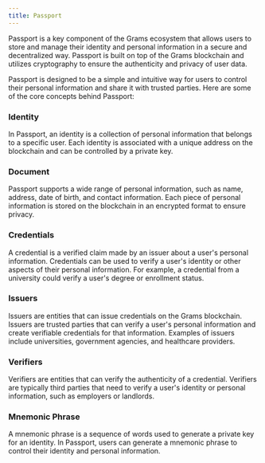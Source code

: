 ```yaml
---
title: Passport
---
```


Passport is a key component of the Grams ecosystem that allows users to store and manage their identity and personal information in a secure and decentralized way. Passport is built on top of the Grams blockchain and utilizes cryptography to ensure the authenticity and privacy of user data.

Passport is designed to be a simple and intuitive way for users to control their personal information and share it with trusted parties. Here are some of the core concepts behind Passport:

### Identity
In Passport, an identity is a collection of personal information that belongs to a specific user. Each identity is associated with a unique address on the blockchain and can be controlled by a private key.

### Document
Passport supports a wide range of personal information, such as name, address, date of birth, and contact information. Each piece of personal information is stored on the blockchain in an encrypted format to ensure privacy.

### Credentials
A credential is a verified claim made by an issuer about a user's personal information. Credentials can be used to verify a user's identity or other aspects of their personal information. For example, a credential from a university could verify a user's degree or enrollment status.

### Issuers
Issuers are entities that can issue credentials on the Grams blockchain. Issuers are trusted parties that can verify a user's personal information and create verifiable credentials for that information. Examples of issuers include universities, government agencies, and healthcare providers.

### Verifiers
Verifiers are entities that can verify the authenticity of a credential. Verifiers are typically third parties that need to verify a user's identity or personal information, such as employers or landlords.

### Mnemonic Phrase
A mnemonic phrase is a sequence of words used to generate a private key for an identity. In Passport, users can generate a mnemonic phrase to control their identity and personal information.
